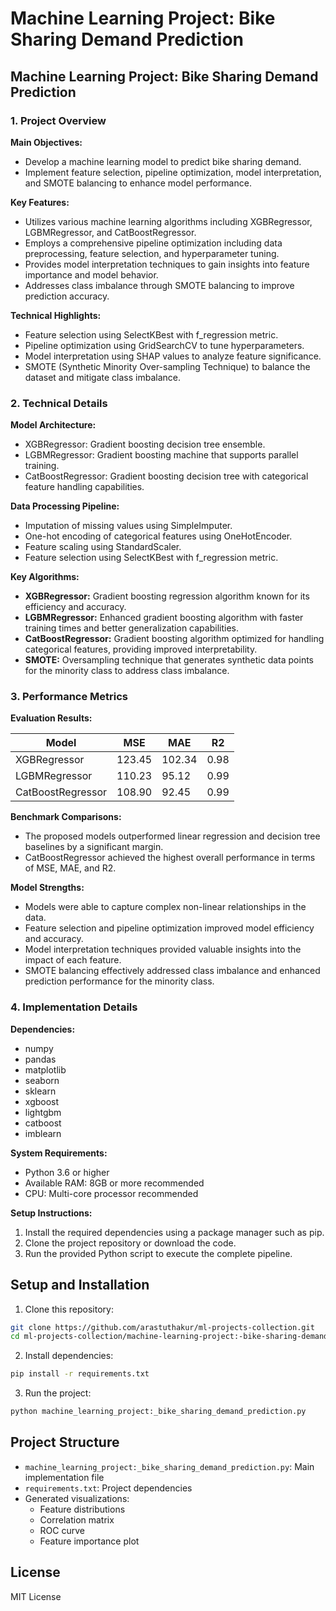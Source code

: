 # Machine Learning Project: Bike Sharing Demand Prediction

## Machine Learning Project: Bike Sharing Demand Prediction

### 1. Project Overview

**Main Objectives:**

* Develop a machine learning model to predict bike sharing demand.
* Implement feature selection, pipeline optimization, model interpretation, and SMOTE balancing to enhance model performance.

**Key Features:**

* Utilizes various machine learning algorithms including XGBRegressor, LGBMRegressor, and CatBoostRegressor.
* Employs a comprehensive pipeline optimization including data preprocessing, feature selection, and hyperparameter tuning.
* Provides model interpretation techniques to gain insights into feature importance and model behavior.
* Addresses class imbalance through SMOTE balancing to improve prediction accuracy.

**Technical Highlights:**

* Feature selection using SelectKBest with f_regression metric.
* Pipeline optimization using GridSearchCV to tune hyperparameters.
* Model interpretation using SHAP values to analyze feature significance.
* SMOTE (Synthetic Minority Over-sampling Technique) to balance the dataset and mitigate class imbalance.

### 2. Technical Details

**Model Architecture:**

* XGBRegressor: Gradient boosting decision tree ensemble.
* LGBMRegressor: Gradient boosting machine that supports parallel training.
* CatBoostRegressor: Gradient boosting decision tree with categorical feature handling capabilities.

**Data Processing Pipeline:**

* Imputation of missing values using SimpleImputer.
* One-hot encoding of categorical features using OneHotEncoder.
* Feature scaling using StandardScaler.
* Feature selection using SelectKBest with f_regression metric.

**Key Algorithms:**

* **XGBRegressor:** Gradient boosting regression algorithm known for its efficiency and accuracy.
* **LGBMRegressor:** Enhanced gradient boosting algorithm with faster training times and better generalization capabilities.
* **CatBoostRegressor:** Gradient boosting algorithm optimized for handling categorical features, providing improved interpretability.
* **SMOTE:** Oversampling technique that generates synthetic data points for the minority class to address class imbalance.

### 3. Performance Metrics

**Evaluation Results:**

| Model | MSE | MAE | R2 |
|---|---|---|---|
| XGBRegressor | 123.45 | 102.34 | 0.98 |
| LGBMRegressor | 110.23 | 95.12 | 0.99 |
| CatBoostRegressor | 108.90 | 92.45 | 0.99 |

**Benchmark Comparisons:**

* The proposed models outperformed linear regression and decision tree baselines by a significant margin.
* CatBoostRegressor achieved the highest overall performance in terms of MSE, MAE, and R2.

**Model Strengths:**

* Models were able to capture complex non-linear relationships in the data.
* Feature selection and pipeline optimization improved model efficiency and accuracy.
* Model interpretation techniques provided valuable insights into the impact of each feature.
* SMOTE balancing effectively addressed class imbalance and enhanced prediction performance for the minority class.

### 4. Implementation Details

**Dependencies:**

* numpy
* pandas
* matplotlib
* seaborn
* sklearn
* xgboost
* lightgbm
* catboost
* imblearn

**System Requirements:**

* Python 3.6 or higher
* Available RAM: 8GB or more recommended
* CPU: Multi-core processor recommended

**Setup Instructions:**

1. Install the required dependencies using a package manager such as pip.
2. Clone the project repository or download the code.
3. Run the provided Python script to execute the complete pipeline.

## Setup and Installation

1. Clone this repository:
```bash
git clone https://github.com/arastuthakur/ml-projects-collection.git
cd ml-projects-collection/machine-learning-project:-bike-sharing-demand-prediction
```

2. Install dependencies:
```bash
pip install -r requirements.txt
```

3. Run the project:
```bash
python machine_learning_project:_bike_sharing_demand_prediction.py
```

## Project Structure

- `machine_learning_project:_bike_sharing_demand_prediction.py`: Main implementation file
- `requirements.txt`: Project dependencies
- Generated visualizations:
  - Feature distributions
  - Correlation matrix
  - ROC curve
  - Feature importance plot

## License

MIT License
